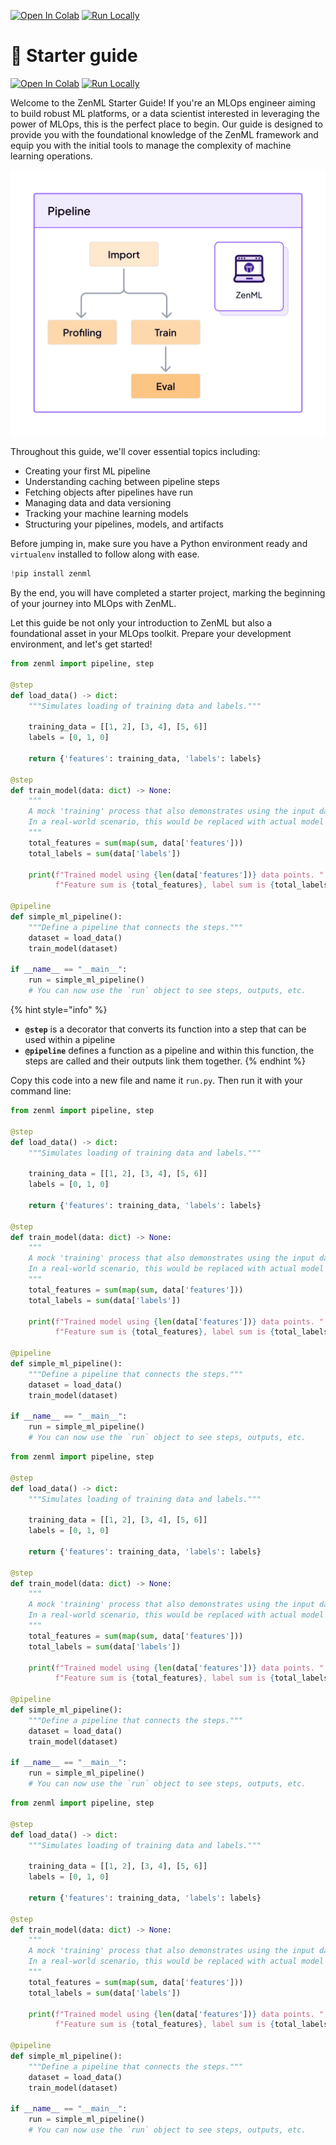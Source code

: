 [![Open In Colab](https://colab.research.google.com/assets/colab-badge.svg)](https://colab.research.google.com/github/zenml-io/zenml/blob/main/tutorials/starter-guide-2/introduction.ipynb) [![Run Locally](https://img.shields.io/badge/run-locally-blue)](https://github.com/zenml-io/zenml)

# 🐣 Starter guide

[![Open In Colab](https://colab.research.google.com/assets/colab-badge.svg)](https://colab.research.google.com/github/your-repo/zenml-docs/blob/main/notebooks/01_introduction.ipynb) [![Run Locally](https://img.shields.io/badge/run-locally-blue)](https://github.com/your-repo/zenml-docs)

Welcome to the ZenML Starter Guide! If you're an MLOps engineer aiming to build robust ML platforms, or a data scientist interested in leveraging the power of MLOps, this is the perfect place to begin. Our guide is designed to provide you with the foundational knowledge of the ZenML framework and equip you with the initial tools to manage the complexity of machine learning operations.

![Embarking on MLOps can be intricate. ZenML simplifies the journey.](../../.gitbook/assets/01_pipeline.png)

Throughout this guide, we'll cover essential topics including:

- Creating your first ML pipeline
- Understanding caching between pipeline steps
- Fetching objects after pipelines have run
- Managing data and data versioning
- Tracking your machine learning models
- Structuring your pipelines, models, and artifacts

Before jumping in, make sure you have a Python environment ready and `virtualenv` installed to follow along with ease.


```python
!pip install zenml
```

By the end, you will have completed a starter project, marking the beginning of your journey into MLOps with ZenML.

Let this guide be not only your introduction to ZenML but also a foundational asset in your MLOps toolkit. Prepare your development environment, and let's get started!


```python
from zenml import pipeline, step

@step
def load_data() -> dict:
    """Simulates loading of training data and labels."""

    training_data = [[1, 2], [3, 4], [5, 6]]
    labels = [0, 1, 0]
    
    return {'features': training_data, 'labels': labels}

@step
def train_model(data: dict) -> None:
    """
    A mock 'training' process that also demonstrates using the input data.
    In a real-world scenario, this would be replaced with actual model fitting logic.
    """
    total_features = sum(map(sum, data['features']))
    total_labels = sum(data['labels'])
    
    print(f"Trained model using {len(data['features'])} data points. "
          f"Feature sum is {total_features}, label sum is {total_labels}")

@pipeline
def simple_ml_pipeline():
    """Define a pipeline that connects the steps."""
    dataset = load_data()
    train_model(dataset)

if __name__ == "__main__":
    run = simple_ml_pipeline()
    # You can now use the `run` object to see steps, outputs, etc.
```


{% hint style="info" %}
* **`@step`** is a decorator that converts its function into a step that can be used within a pipeline
* **`@pipeline`** defines a function as a pipeline and within this function, the steps are called and their outputs link them together.
{% endhint %}

Copy this code into a new file and name it `run.py`. Then run it with your command line:


```python
from zenml import pipeline, step

@step
def load_data() -> dict:
    """Simulates loading of training data and labels."""

    training_data = [[1, 2], [3, 4], [5, 6]]
    labels = [0, 1, 0]
    
    return {'features': training_data, 'labels': labels}

@step
def train_model(data: dict) -> None:
    """
    A mock 'training' process that also demonstrates using the input data.
    In a real-world scenario, this would be replaced with actual model fitting logic.
    """
    total_features = sum(map(sum, data['features']))
    total_labels = sum(data['labels'])
    
    print(f"Trained model using {len(data['features'])} data points. "
          f"Feature sum is {total_features}, label sum is {total_labels}")

@pipeline
def simple_ml_pipeline():
    """Define a pipeline that connects the steps."""
    dataset = load_data()
    train_model(dataset)

if __name__ == "__main__":
    run = simple_ml_pipeline()
    # You can now use the `run` object to see steps, outputs, etc.
```


```python
from zenml import pipeline, step

@step
def load_data() -> dict:
    """Simulates loading of training data and labels."""

    training_data = [[1, 2], [3, 4], [5, 6]]
    labels = [0, 1, 0]
    
    return {'features': training_data, 'labels': labels}

@step
def train_model(data: dict) -> None:
    """
    A mock 'training' process that also demonstrates using the input data.
    In a real-world scenario, this would be replaced with actual model fitting logic.
    """
    total_features = sum(map(sum, data['features']))
    total_labels = sum(data['labels'])
    
    print(f"Trained model using {len(data['features'])} data points. "
          f"Feature sum is {total_features}, label sum is {total_labels}")

@pipeline
def simple_ml_pipeline():
    """Define a pipeline that connects the steps."""
    dataset = load_data()
    train_model(dataset)

if __name__ == "__main__":
    run = simple_ml_pipeline()
    # You can now use the `run` object to see steps, outputs, etc.
```


```python
from zenml import pipeline, step

@step
def load_data() -> dict:
    """Simulates loading of training data and labels."""

    training_data = [[1, 2], [3, 4], [5, 6]]
    labels = [0, 1, 0]
    
    return {'features': training_data, 'labels': labels}

@step
def train_model(data: dict) -> None:
    """
    A mock 'training' process that also demonstrates using the input data.
    In a real-world scenario, this would be replaced with actual model fitting logic.
    """
    total_features = sum(map(sum, data['features']))
    total_labels = sum(data['labels'])
    
    print(f"Trained model using {len(data['features'])} data points. "
          f"Feature sum is {total_features}, label sum is {total_labels}")

@pipeline
def simple_ml_pipeline():
    """Define a pipeline that connects the steps."""
    dataset = load_data()
    train_model(dataset)

if __name__ == "__main__":
    run = simple_ml_pipeline()
    # You can now use the `run` object to see steps, outputs, etc.
```


